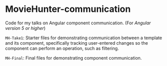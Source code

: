 # MovieHunter-communication
Code for my talks on Angular component communication. (For <i>Angular version 5 or higher</i>)

`MH-Take1`: Starter files for demonstrating communication between a template and its component, specifically tracking user-entered changes so the component can perform an operation, such as filtering.

`MH-Final`: Final files for demonstrating component communication. 
